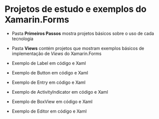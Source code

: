 # Projetos de estudo e exemplos do Xamarin.Forms

- Pasta **Primeiros Passos** mostra projetos básicos sobre o uso de cada tecnologia

- Pasta **Views** contém projetos que mostram exemplos básicos de implementação de *Views* do Xamarin.Forms
 - Exemplo de Label em código e Xaml
 - Exemplo de Button em código e Xaml
 - Exemplo de Entry em código e Xaml
 - Exemplo de ActivityIndicator em código e Xaml
 - Exemplo de BoxView em código e Xaml
 - Exemplo de Editor em código e Xaml
